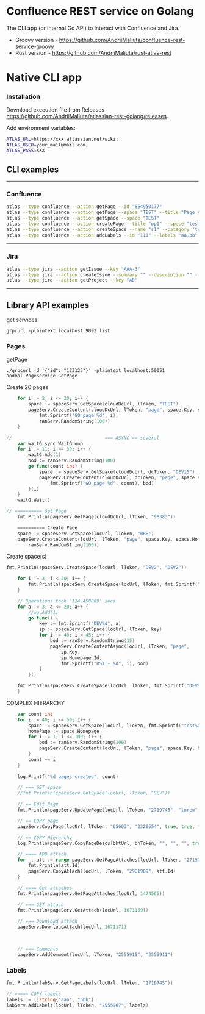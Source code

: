 # Confluence REST service on Golang

The CLI app (or internal Go API) to interact with Confluence and Jira.

- Groovy version - https://github.com/AndriiMaliuta/confluence-rest-service-groovy
- Rust version - https://github.com/AndriiMaliuta/rust-atlas-rest

# Native CLI app
### Installation
Download execution file from Releases https://github.com/AndriiMaliuta/atlassian-rest-golang/releases.

Add environment variables:

```bash
ATLAS_URL=https://xxx.atlassian.net/wiki;
ATLAS_USER=your_mail@mail.com;
ATLAS_PASS=XXX
```

## CLI examples
---
### Confluence

```bash
atlas --type confluence --action getPage --id "854950177"
atlas --type confluence --action getPage --space "TEST" --title "Page A"
atlas --type confluence --action getSpace --space "TEST"
atlas --type confluence --action createPage --title "pp1" --space "test4" --body "lorem" --parent "858488858"
atlas --type confluence --action createSpace --name "s1" --category "test"
atlas --type confluence --action addLabels --id "111" --labels "aa,bb"

```
---
### Jira

```bash
atlas --type jira --action getIssue --key "AAA-3"
atlas --type jira --action createIssue --summary "" --description "" --project ""
atlas --type jira --action getProject --key "AD"
```
---

## Library API examples
get services
```
grpcurl -plaintext localhost:9093 list
```

### Pages
getPage
```curl
./grpcurl -d '{"id": "123123"}' -plaintext localhost:50051 andmal.PageService.GetPage
```

Create 20 pages
```go
	for i := 2; i <= 20; i++ {
		space := spaceServ.GetSpace(cloudDcUrl, lToken, "TEST")
		pageServ.CreateContent(cloudDcUrl, lToken, "page", space.Key, space.Homepage.Id,
			fmt.Sprintf("GO page %d", i),
			ranServ.RandomString(100))
	}
```

```go
// 									=== ASYNC == several
	var waitG sync.WaitGroup
	for i := 11; i <= 30; i++ {
		waitG.Add(1)
		bod := ranServ.RandomString(100)
		go func(count int) {
			space := spaceServ.GetSpace(cloudDcUrl, dcToken, "DEV15")
			pageServ.CreateContent(cloudDcUrl, dcToken, "page", space.Key, space.Homepage.Id,
				fmt.Sprintf("GO page %d", count), bod)
		}(i)
	}
	waitG.Wait()
```

```go
// ========== Get Page
	fmt.Println(pageServ.GetPage(cloudDcUrl, lToken, "98383"))

	========== Create Page
	space := spaceServ.GetSpace(locUrl, lToken, "BBB")
	pageServ.CreateContent(locUrl, lToken, "page", space.Key, space.Homepage.Id, "GO page 1",
		ranServ.RandomString(100))
```

Create space(s)
```go 
fmt.Println(spaceServ.CreateSpace(locUrl, lToken, "DEV2", "DEV2"))

	for i := 3; i < 20; i++ {
		fmt.Println(spaceServ.CreateSpace(locUrl, lToken, fmt.Sprintf("DEV%d", i), fmt.Sprintf("DEV%d", i)))
	}

	// Operations took '124.458869' secs
	for a := 3; a <= 20; a++ {
		//wg.Add(1)
		go func() {
			key := fmt.Sprintf("DEV%d", a)
			sp := spaceServ.GetSpace(locUrl, lToken, key)
			for i := 40; i < 45; i++ {
				bod := ranServ.RandomString(15)
				pageServ.CreateContentAsync(locUrl, lToken, "page",
					sp.Key,
					sp.Homepage.Id,
					fmt.Sprintf("RST - %d", i), bod)
			}
		}()

	fmt.Println(spaceServ.CreateSpace(locUrl, lToken, fmt.Sprintf("DEV%d", a), fmt.Sprintf("DEV%d", a)))
	}
```

COMPLEX HIERARCHY
```go
	var count int
	for i := 40; i <= 50; i++ {
		space := spaceServ.GetSpace(locUrl, lToken, fmt.Sprintf("test%d", i))
		homePage := space.Homepage
		for i := 1; i <= 100; i++ {
			bod := ranServ.RandomString(100)
			pageServ.CreateContent(locUrl, lToken, "page", space.Key, homePage.Id, fmt.Sprintf("%s - %d", homePage.Title, i), bod)
		}
		count += i
	}
	
	log.Printf("%d pages created", count)

	// === GET space
	//fmt.Println(spaceServ.GetSpace(locUrl, lToken, "DEV"))

	// == Edit Page
	fmt.Println(pageServ.UpdatePage(locUrl, lToken, "2719745", "lorem", "lorem lorem lorem"))

	// == COPY page
	pageServ.CopyPage(locUrl, lToken, "65603", "2326554", true, true, false)

	// == COPY Hierarchy
	log.Println(pageServ.CopyPageDescs(bhtUrl, bhToken, "", "", "", true, true, false))

	// ==== ADD attach
	for _, att := range pageServ.GetPageAttaches(locUrl, lToken, "2719753").Results {
		fmt.Println(att.Id)
		pageServ.CopyAttach(locUrl, lToken, "2981909", att.Id)
	}

	// ==== Get attaches
	fmt.Println(pageServ.GetPageAttaches(locUrl, 1474565))

	// === GET attach
	fmt.Println(pageServ.GetAttach(locUrl, 1671169))

	// === Download attach
	pageServ.DownloadAttach(locUrl, 1671171)

	

	// === Comments
	pageServ.AddComment(locUrl, lToken, "2555915", "2555911")
```

### Labels
```go
fmt.Println(labServ.GetPageLabels(locUrl, lToken, "2719745"))

// ===== COPY labels
labels := []string{"aaa", "bbb"}
labServ.AddLabels(locUrl, lToken, "2555907", labels)
```
